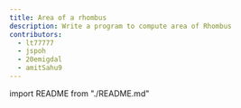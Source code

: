 ```yaml
---
title: Area of a rhombus
description: Write a program to compute area of Rhombus
contributors:
  - lt77777
  - jspoh
  - 20emigdal
  - amitSahu9
---
```


import README from "./README.md"

<README />
